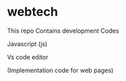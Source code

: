 # webtech




 This repo Contains development Codes




Javascript (js)

Vs code editor


(Implementation code for web pages)
